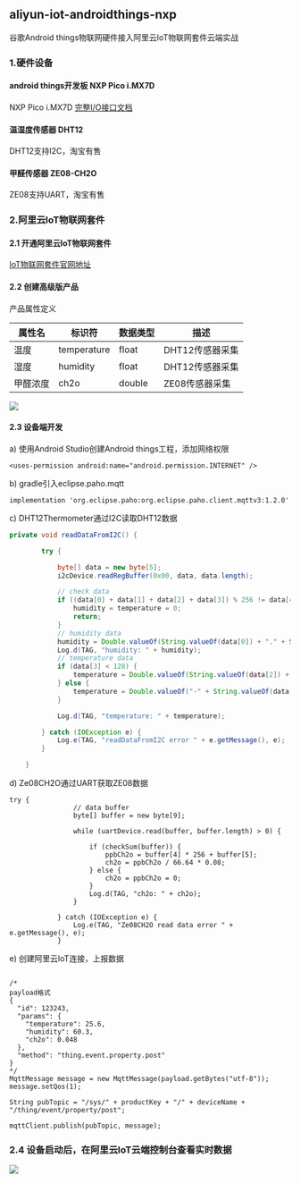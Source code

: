 ## aliyun-iot-androidthings-nxp
谷歌Android things物联网硬件接入阿里云IoT物联网套件云端实战

### 1.硬件设备

#### android things开发板 NXP Pico i.MX7D
 NXP Pico i.MX7D [完整I/O接口文档](https://developer.android.com/things/hardware/imx7d-pico-io.html)

#### 温湿度传感器 DHT12
DHT12支持I2C，淘宝有售

#### 甲醛传感器 ZE08-CH2O
ZE08支持UART，淘宝有售

### 2.阿里云IoT物联网套件
#### 2.1 开通阿里云IoT物联网套件
[IoT物联网套件官网地址](https://www.aliyun.com/product/iot)
#### 2.2 创建高级版产品
产品属性定义

| 属性名 | 标识符 | 数据类型 | 描述|
| ------| ------ | ------ | ------ |
| 温度 | temperature | float | DHT12传感器采集 |
| 湿度 | humidity | float | DHT12传感器采集 |
| 甲醛浓度 | ch2o | double | ZE08传感器采集 |


![](https://raw.githubusercontent.com/iot-blog/aliyun-iot-android-things-nxp/master/images/iot-product-property.png)

#### 2.3 设备端开发

a) 使用Android Studio创建Android things工程，添加网络权限
```
<uses-permission android:name="android.permission.INTERNET" />
```

b) gradle引入eclipse.paho.mqtt
```
implementation 'org.eclipse.paho:org.eclipse.paho.client.mqttv3:1.2.0'
```

c) DHT12Thermometer通过I2C读取DHT12数据
```java
private void readDataFromI2C() {

        try {

            byte[] data = new byte[5];
            i2cDevice.readRegBuffer(0x00, data, data.length);

            // check data
            if ((data[0] + data[1] + data[2] + data[3]) % 256 != data[4]) {
                humidity = temperature = 0;
                return;
            }
            // humidity data
            humidity = Double.valueOf(String.valueOf(data[0]) + "." + String.valueOf(data[1]));
            Log.d(TAG, "humidity: " + humidity);
            // temperature data
            if (data[3] < 128) {
                temperature = Double.valueOf(String.valueOf(data[2]) + "." + String.valueOf(data[3]));
            } else {
                temperature = Double.valueOf("-" + String.valueOf(data[2]) + "." + String.valueOf(data[3] - 128));
            }

            Log.d(TAG, "temperature: " + temperature);

        } catch (IOException e) {
            Log.e(TAG, "readDataFromI2C error " + e.getMessage(), e);
        }

    }
```

d) Ze08CH2O通过UART获取ZE08数据
```
try {
                // data buffer
                byte[] buffer = new byte[9];

                while (uartDevice.read(buffer, buffer.length) > 0) {

                    if (checkSum(buffer)) {
                        ppbCh2o = buffer[4] * 256 + buffer[5];
                        ch2o = ppbCh2o / 66.64 * 0.08;
                    } else {
                        ch2o = ppbCh2o = 0;
                    }
                    Log.d(TAG, "ch2o: " + ch2o);
                }

            } catch (IOException e) {
                Log.e(TAG, "Ze08CH2O read data error " + e.getMessage(), e);
            }
```

e) 创建阿里云IoT连接，上报数据
```

/*
payload格式
{
  "id": 123243,
  "params": {
    "temperature": 25.6,
    "humidity": 60.3,
    "ch2o": 0.048
  },
  "method": "thing.event.property.post"
}
*/
MqttMessage message = new MqttMessage(payload.getBytes("utf-8"));
message.setQos(1);

String pubTopic = "/sys/" + productKey + "/" + deviceName + "/thing/event/property/post";

mqttClient.publish(pubTopic, message);

```

### 2.4 设备启动后，在阿里云IoT云端控制台查看实时数据

![](https://raw.githubusercontent.com/iot-blog/aliyun-iot-android-things-nxp/master/images/iot-device-status.png)

